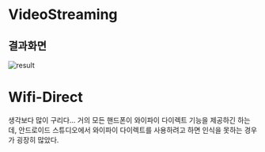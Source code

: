 # VideoStreaming

## 결과화면
![result](https://user-images.githubusercontent.com/50979183/90458094-5fce5f80-e138-11ea-897f-bbd9124f4ea1.png)


# Wifi-Direct
생각보다 많이 구리다...
거의 모든 핸드폰이 와이파이 다이렉트 기능을 제공하긴 하는데,
안드로이드 스튜디오에서 와이파이 다이렉트를 사용하려고 하면
인식을 못하는 경우가 굉장히 많았다.
